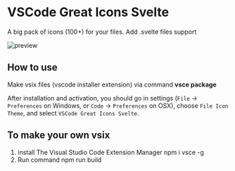 # VSCode Great Icons Svelte

A big pack of icons (100+) for your files.
Add .svelte files support


![preview](https://github.com/tanangular/vscode-tanangular-great-icons/blob/master/Screen%20Shot%202562-05-13%20at%2015.04.14.png?raw=true)


## How to use
Make vsix files (vscode installer extension) via command
**vsce package**

After installation and activation, you should go in settings (`File` → `Preferences` on Windows, or `Code` → `Preferences` on OSX), choose `File Icon Theme`, and select `VSCode Great Icons Svelte`.

## To make your own vsix
1. install The Visual Studio Code Extension Manager
npm i vsce -g
2. Run command
npm run build

